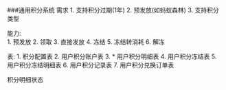 ###通用积分系统
需求
    1. 支持积分过期(1年)
    2. 预发放(如蚂蚁森林)
    3. 支持积分类型

能力:    
    1. 预发放
    2. 领取
    3. 直接发放
    4. 冻结
    5. 冻结转消耗
    6. 解冻
    
表:
    1. 积分配置表
    2. 用户积分账户表
    3. * 用户积分明细表
    4. 用户积分冻结表
    5. 用户积分冻结明细表
    6. 用户积分记录表
    7. 用户积分兑换订单表
    
积分明细状态
    